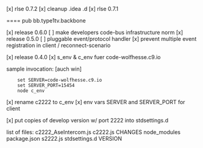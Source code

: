 [x] rlse 0.7.2
[x] cleanup .idea .d
[x] rlse 0.7.1

==== pub bb.type1tv.backbone

[x] release 0.6.0
[ ] make developers code-bus infrastructure norm
[x] release 0.5.0
[ ] pluggable event/protocol handler
[x] prevent multiple event registration in client / reconnect-scenario

[x] release 0.4.0
[x] s_env & c_env fuer code-wolfhesse.c9.io

sample invocation: [auch win]

```
    set SERVER=code-wolfhesse.c9.io
    set SERVER_PORT=15454
    node c_env
```

[x] rename c2222 to c_env
[x] env vars SERVER and SERVER_PORT for client

[x] put copies of develop version w/ port 2222 into stdsettings.d

list of files:
c2222_AseIntercom.js
c2222.js
CHANGES
node_modules
package.json
s2222.js
stdsettings.d
VERSION
